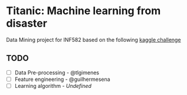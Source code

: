 Titanic: Machine learning from disaster
==================
Data Mining project for INF582 based on the following [kaggle challenge](https://www.kaggle.com/c/titanic-gettingStarted)

TODO
------------------
- [ ] Data Pre-processing - @tlgimenes
- [ ] Feature engineering - @guilhermesena
- [ ] Learning algorithm - *Undefined*
